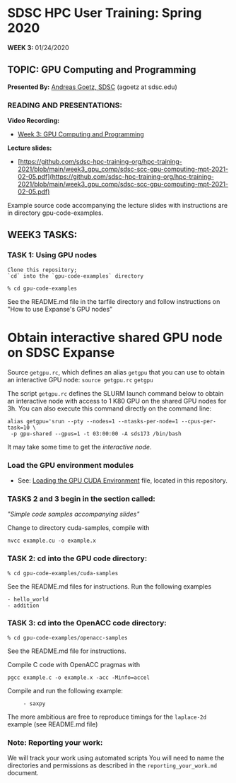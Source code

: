 # SDSC HPC User Training:  Spring 2020
**WEEK 3:** 01/24/2020

## TOPIC: GPU Computing and Programming

**Presented By:** [Andreas Goetz, SDSC](https://www.sdsc.edu/research/researcher_spotlight/goetz_andreas.html) (agoetz  at  sdsc.edu)

### READING AND PRESENTATIONS:

**Video Recording:** 
* [Week 3: GPU Computing and Programming](https://www.youtube.com/watch?v=l5FSJ1kJHdA&t=1235s)

**Lecture slides:**
* [https://github.com/sdsc-hpc-training-org/hpc-training-2021/blob/main/week3_gpu_comp/sdsc-scc-gpu-computing-mpt-2021-02-05.pdf](https://github.com/sdsc-hpc-training-org/hpc-training-2021/blob/main/week3_gpu_comp/sdsc-scc-gpu-computing-mpt-2021-02-05.pdf)

Example source code accompanying the lecture slides with instructions are in directory gpu-code-examples.


## WEEK3 TASKS:
### TASK 1:  Using GPU nodes  
    Clone this repository;
    `cd` into the `gpu-code-examples` directory

```
% cd gpu-code-examples
```
See the README.md file in the tarfile directory and
follow instructions on "How to use Expanse's GPU nodes"


# Obtain interactive shared GPU node on SDSC Expanse
Source `getgpu.rc`, which defines an alias `getgpu` that you can use to obtain an interactive GPU node:
`source getgpu.rc`
`getgpu`

The script `getgpu.rc` defines the SLURM launch command below to obtain an interactive node with access to 1 K80 GPU on the shared GPU nodes for 3h. You can also execute this command directly on the command line:

```
alias getgpu='srun --pty --nodes=1 --ntasks-per-node=1 --cpus-per-task=10 \
 -p gpu-shared --gpus=1 -t 03:00:00 -A sds173 /bin/bash

```

It may take some time to get the *interactive node*.

### Load the GPU environment modules
* See: [Loading the GPU CUDA Environment](https://github.com/sdsc-hpc-training-org/hpc-training-2021/blob/main/week3_gpu_comp/loading_cuda_env.md) file, located in this repository.

### TASKS 2 and 3 begin in the section called:
*"Simple code samples accompanying slides"*

Change to directory cuda-samples, compile with
```
nvcc example.cu -o example.x
```

### TASK 2:  cd into the GPU code directory:
```
% cd gpu-code-examples/cuda-samples
```

See the README.md files for instructions.
Run the following examples

	- hello_world
	- addition


### TASK 3:  cd into the OpenACC code directory:
```
% cd gpu-code-examples/openacc-samples
```
See the README.md file for instructions.

Compile C code with OpenACC pragmas with
```
pgcc example.c -o example.x -acc -Minfo=accel
```

Compile and run the following example:
```
	 - saxpy
```	 
The more ambitious are free to reproduce timings for the `laplace-2d` example (see README.md file)

### Note: Reporting your work:
We will track your work using automated scripts
You will need to name the directories and permissions as described in the ``reporting_your_work.md`` document.
